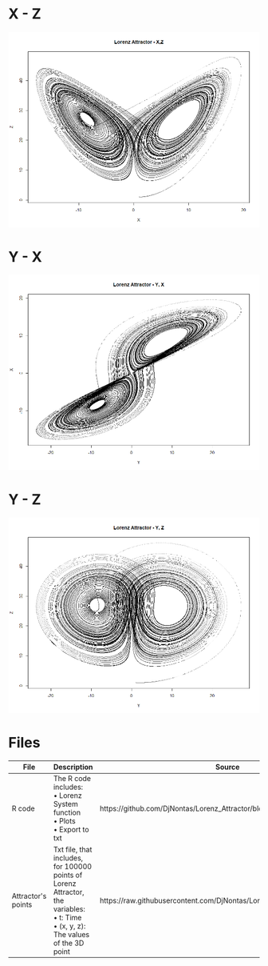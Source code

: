# X - Z

![alt text](https://github.com/DjNontas/Lorenz_Attractor/blob/main/Images/X-Z.png)
<br>

# Y - X

![alt text](https://github.com/DjNontas/Lorenz_Attractor/blob/main/Images/Y-X.png)
<br>

# Y - Z

![alt text](https://github.com/DjNontas/Lorenz_Attractor/blob/main/Images/Y-Z.png)
<br>

# Files

<table>
  <thead>
    <tr>
      <th>File</th>
      <th>Description</th>
      <th>Source</th>
    </tr>
  </thead>
  <tbody>
    <tr>
      <td>R code</td>
      <td>The R code includes:<br>
        &#8226 Lorenz System function<br>
        &#8226 Plots<br>
        &#8226 Export to txt</td>
      <td>https://github.com/DjNontas/Lorenz_Attractor/blob/main/Lorenz.R</td>
    </tr>
    <tr>
      <td>Attractor's points</td>
      <td>Txt file, that includes, for 100000 points of Lorenz Attractor, the variables: <br>
        &#8226 t: Time <br>
        &#8226 (x, y, z): The values of the 3D point <br>
      <td>https://raw.githubusercontent.com/DjNontas/Lorenz_Attractor/main/lorenz.txt</td>
    </tr>
  </tbody>
</table>    

